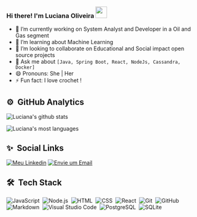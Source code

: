 ### Hi there! I'm Luciana Oliveira <img src="https://raw.githubusercontent.com/kaueMarques/kaueMarques/master/hi.gif" width="30px">

<!--
**lrochaoliveira/lrochaoliveira** is a ✨ _special_ ✨ repository because its `README.md` (this file) appears on your GitHub profile.

Here are some ideas to get you started:
-->
- 🔭 I’m currently working on System Analyst and Developer in a Oil and Gas segment
- 🌱 I’m learning about Machine Learning
- 👯 I’m looking to collaborate on Educational and Social impact open source projects
- 💬 Ask me about `[Java, Spring Boot, React, NodeJs, Cassandra, Docker]` 
- 😄 Pronouns: She | Her
- ⚡ Fun fact: I love crochet !

## ⚙️ &nbsp;GitHub Analytics
![Luciana's github stats](https://github-readme-stats.vercel.app/api?username=lrochaoliveira&show_icons=true&theme=radical)


![Luciana's most languages](https://github-readme-stats.vercel.app/api/top-langs/?username=lrochaoliveira&layout=compact&theme=vision-friendly-dark)

## ✨ &nbsp;Social Links
[![Meu Linkedin](https://img.shields.io/badge/Linkedin-Linkedin-blue)](https://www.linkedin.com/in/luciana-oliveira-76b95a187/)
[![Envie um Email](https://img.shields.io/badge/Gmail-Gmail-red)](mailto:oliveira.luciana.rocha@gmail.com)

## 🛠 &nbsp;Tech Stack

![JavaScript](https://img.shields.io/badge/-JavaScript-05122A?style=flat&logo=javascript)&nbsp;
![Node.js](https://img.shields.io/badge/-Node.js-05122A?style=flat&logo=node.js)&nbsp;
![HTML](https://img.shields.io/badge/-HTML-05122A?style=flat&logo=HTML5)&nbsp;
![CSS](https://img.shields.io/badge/-CSS-05122A?style=flat&logo=CSS3&logoColor=1572B6)&nbsp;
![React](https://img.shields.io/badge/-React-05122A?style=flat&logo=react)&nbsp;
![Git](https://img.shields.io/badge/-Git-05122A?style=flat&logo=git)&nbsp;
![GitHub](https://img.shields.io/badge/-GitHub-05122A?style=flat&logo=github)&nbsp;
![Markdown](https://img.shields.io/badge/-Markdown-05122A?style=flat&logo=markdown)&nbsp;
![Visual Studio Code](https://img.shields.io/badge/-Visual%20Studio%20Code-05122A?style=flat&logo=visual-studio-code&logoColor=007ACC)&nbsp;
![PostgreSQL](https://img.shields.io/badge/-PostgreSQL-05122A?style=flat&logo=postgresql)&nbsp;
![SQLite](https://img.shields.io/badge/-SQLite-05122A?style=flat&logo=sqlite)&nbsp;


